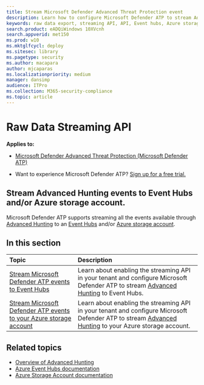 ```yaml
---
title: Stream Microsoft Defender Advanced Threat Protection event 
description: Learn how to configure Microsoft Defender ATP to stream Advanced Hunting events to Event Hubs or Azure storage account
keywords: raw data export, streaming API, API, Event hubs, Azure storage, storage account, Advanced Hunting, raw data sharing
search.product: eADQiWindows 10XVcnh
search.appverid: met150
ms.prod: w10
ms.mktglfcycl: deploy
ms.sitesec: library
ms.pagetype: security
ms.author: macapara
author: mjcaparas
ms.localizationpriority: medium
manager: dansimp
audience: ITPro
ms.collection: M365-security-compliance 
ms.topic: article
---
```


# Raw Data Streaming API

**Applies to:**

- [Microsoft Defender Advanced Threat Protection (Microsoft Defender ATP)](https://go.microsoft.com/fwlink/p/?linkid=2069559)

- Want to experience Microsoft Defender ATP? [Sign up for a free trial.](https://www.microsoft.com/en-us/WindowsForBusiness/windows-atp?ocid=docs-wdatp-configuresiem-abovefoldlink) 

## Stream Advanced Hunting events to Event Hubs and/or Azure storage account.

Microsoft Defender ATP supports streaming all the events available through [Advanced Hunting](overview-hunting.md) to an [Event Hubs](https://docs.microsoft.com/en-us/azure/event-hubs/) and/or [Azure storage account](https://docs.microsoft.com/en-us/azure/event-hubs/).

## In this section

Topic | Description
:---|:---
[Stream Microsoft Defender ATP events to Event Hubs](raw-data-export-event-hub.md)| Learn about enabling the streaming API in your tenant and configure Microsoft Defender ATP to stream [Advanced Hunting](overview-hunting.md) to Event Hubs.
[Stream Microsoft Defender ATP events to your Azure storage account](raw-data-export-storage.md)| Learn about enabling the streaming API in your tenant and configure Microsoft Defender ATP to stream [Advanced Hunting](overview-hunting.md) to your Azure storage account.


## Related topics
- [Overview of Advanced Hunting](overview-hunting.md)
- [Azure Event Hubs documentation](https://docs.microsoft.com/en-us/azure/event-hubs/)
- [Azure Storage Account documentation](https://docs.microsoft.com/en-us/azure/storage/common/storage-account-overview)
